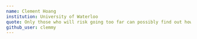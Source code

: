 ```yaml
---
name: Clement Hoang
institution: University of Waterloo
quote: Only those who will risk going too far can possibly find out how far one can go.
github_user: clemmy
---
```

